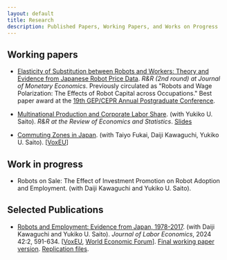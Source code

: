 ```yaml
---
layout: default
title: Research
description: Published Papers, Working Papers, and Works on Progress
---
```


## Working papers

- [Elasticity of Substitution between Robots and Workers: Theory and Evidence from Japanese Robot Price Data](./assets/papers/draft_latest.pdf). *R&R (2nd round) at Journal of Monetary Economics*. Previously circulated as "Robots and Wage Polarization: The Effects of Robot Capital across Occupations." Best paper award at the [19th GEP/CEPR Annual Postgraduate Conference](https://www.nottingham.ac.uk/gep/news-events/conferences/2020-21/postgrad-conference-2021.aspx).

<!--

<p align="justify">Robotics has been substituting or complementing workers in a wide range of occupations. To examine the strength of this substitutability, I match unique data on imported robot prices with the occupational task information to measure the cost of using robots by occupation. The data show that a 10% reduction in the cost is associated with a 1.2% reduction in wages for production and transportation occupations in the US, suggesting strong substitutability in these occupations. This finding motivates the development of a model in which robots are traded and can substitute for labor with different elasticities of substitution across occupations. Using a model-implied optimal instrumental variable, I estimate a higher elasticity of substitution between robots and workers than that of general capital goods in production and transportation occupations. These estimates imply that the adoption of industrial robots significantly affects wage polarization in the US.</p>

-->

- [Multinational Production and Corporate Labor Share](./assets/papers/multinational_thaiflood_latest.pdf). (with Yukiko U. Saito). *R&R at the Review of Economics and Statistics*. [Slides](./assets/papers/multinational_thaiflood_latest_slides.pdf)

<!--

<p align="justify">We study the role of multinational enterprises (MNEs) on the labor share in the source country. A unique natural experiment from the 2011 Thailand Floods, which forced Japanese-MNEs plants to halt operations, is employed. This foreign productivity shock leads to a relative decrease in domestic employment and fixed assets of the MNEs affected by the flood, with a stronger effect on the latter. We propose a heterogeneous firm GE model that features a production function with offshore factor inputs and an ``extensive margin hat algebra'' method to solve the model quantitatively without observing the cost savings of marginal offshorers. We estimate the elasticity of substitution between home labor and foreign inputs by relating the home and foreign factor demands to the flood shock. The estimated model indicates that foreign factor productivity growth increased capital demand in Japan more than labor demand, reducing the labor share in Japan by 2.26 percentage points from 1995-2007.</p>

-->

- [Commuting Zones in Japan](./assets/papers/commuting_zones_rietidp.pdf). (with Taiyo Fukai, Daiji Kawaguchi, Yukiko U. Saito). [[VoxEU](https://cepr.org/voxeu/columns/commuting-zones-japan)]

<!--

<p align="justify">We construct commuting zones (CZs) in Japan using the inter-municipality commuting patterns observed in the 1980-2015 Population Census. We employ the hierarchical agglomerative clustering method adopted by Tolbert and Sizer (1996), who defined the standard CZs in the US. As a result, for example, in 2015, from 1,736 municipalities, we construct 265 CZs that are mutually exclusive and collectively exhaustive. We discuss the properties of economic variables within and across the CZs and find that CZs are feasible to capture the heterogeneity that exists across labor markets.</p>

-->

## Work in progress

- Robots on Sale: The Effect of Investment Promotion on Robot Adoption and Employment. (with Daiji Kawaguchi and Yukiko U. Saito).

<!--

<p align="justify">We study the role of an investment promotion policy in adopting industrial robots and firm performances, notably employment. Combining the policy variation in the Tax Credit for Promoting Productivity-Enhancing Equipment Investment (TC-PPEI) in Japan and a newly collected Japanese firm-level longitudinal data on robot adoption, we find that the firms eligible for the TC-PPEI increased the adoption of robots. Our event-study analysis reveals that when firms adopt robots, they do not decrease the total number of workers but significantly increase it after 1-3 years of adoption event as well as sales. Our results suggest that adopting robots can be employment creating instead of destroying at the firm level.</p>

-->

## Selected Publications

- [Robots and Employment: Evidence from Japan, 1978-2017](https://www.journals.uchicago.edu/doi/10.1086/723205). (with Daiji Kawaguchi and Yukiko U. Saito). *Journal of Labor Economics*, 2024 42:2, 591-634. [[VoxEU](https://voxeu.org/article/robots-and-employment-evidence-japan), [World Economic Forum](https://www.weforum.org/agenda/2021/02/robots-artificial-intelligence-japan/)]. [Final working paper version](./assets/papers/robot_japan_latest.pdf). [Replication files](https://github.com/daisukeadachi/aks_robots).

<!--

<p align="justify">This paper studies the relationship between industrial robots and employment in Japan based on a unique dataset that allows us to calculate the unit price of robots. Our model combines standard factor demand theory with a recent task-based approach to derive a simple estimation equation between robot prices and employment, and our identification strategy leverages heterogeneous applications of robots across industries and heterogeneous price changes across applications. We find that the decline in robot prices increased both the number of robots and employment by raising the productivity and production scale of robot-adopting industries.</p>

- [Adverse Selection and Moral Hazard in Corporate Insurance Markets: Evidence from the 2011 Thailand Floods](https://authors.elsevier.com/sd/article/S0167268122004371). (with Hiroyuki Nakata, Yasuyuki Sawada, and Kunio Sekiguchi). *Journal of Economic Behavior & Organization*, 2023, 205, 376-386. [Final working paper version](./assets/papers/Thai_insurance 221021.pdf).

<p align="justify">This paper is the first empirical study on adverse selection and moral hazard in the corporate disaster insurance market. By constructing and examining a unique plant-level panel dataset on the 2011 Thailand floods, we overcome the general lack of data that has previously prevented a systematic study on the issue. By exploiting unexpected, large losses caused by a severe disaster, we find evidence of adverse selection for both property and business interruption insurance. Moral hazard, measured by impacts on recovery efforts, is also found for both types of insurance, albeit more salient effects for business interruption insurance.</p>

-->

